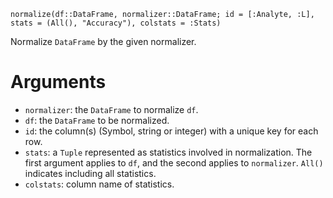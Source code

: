 ```
normalize(df::DataFrame, normalizer::DataFrame; id = [:Analyte, :L], stats = (All(), "Accuracy"), colstats = :Stats)
```

Normalize `DataFrame` by the given normalizer.

# Arguments

  * `normalizer`: the `DataFrame` to normalize `df`.
  * `df`: the `DataFrame` to be normalized.
  * `id`: the column(s) (Symbol, string or integer) with a unique key for each row.
  * `stats`: a `Tuple` represented as statistics involved in normalization. The first argument applies to `df`, and the second applies to `normalizer`. `All()` indicates including all statistics.
  * `colstats`: column name of statistics.
